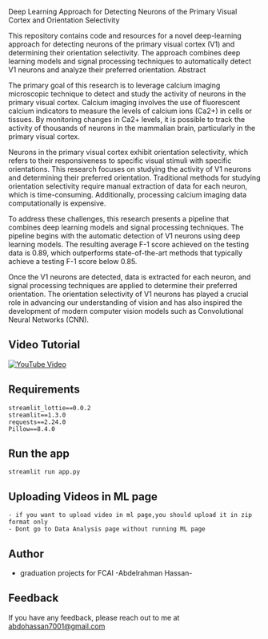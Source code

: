 Deep Learning Approach for Detecting Neurons of the Primary Visual Cortex and Orientation Selectivity

This repository contains code and resources for a novel deep-learning approach for detecting neurons of the primary visual cortex (V1) and determining their orientation selectivity. The approach combines deep learning models and signal processing techniques to automatically detect V1 neurons and analyze their preferred orientation.
Abstract

The primary goal of this research is to leverage calcium imaging microscopic technique to detect and study the activity of neurons in the primary visual cortex. Calcium imaging involves the use of fluorescent calcium indicators to measure the levels of calcium ions (Ca2+) in cells or tissues. By monitoring changes in Ca2+ levels, it is possible to track the activity of thousands of neurons in the mammalian brain, particularly in the primary visual cortex.

Neurons in the primary visual cortex exhibit orientation selectivity, which refers to their responsiveness to specific visual stimuli with specific orientations. This research focuses on studying the activity of V1 neurons and determining their preferred orientation. Traditional methods for studying orientation selectivity require manual extraction of data for each neuron, which is time-consuming. Additionally, processing calcium imaging data computationally is expensive.

To address these challenges, this research presents a pipeline that combines deep learning models and signal processing techniques. The pipeline begins with the automatic detection of V1 neurons using deep learning models. The resulting average F-1 score achieved on the testing data is 0.89, which outperforms state-of-the-art methods that typically achieve a testing F-1 score below 0.85.

Once the V1 neurons are detected, data is extracted for each neuron, and signal processing techniques are applied to determine their preferred orientation. The orientation selectivity of V1 neurons has played a crucial role in advancing our understanding of vision and has also inspired the development of modern computer vision models such as Convolutional Neural Networks (CNN).

## Video Tutorial

[![YouTube Video](https://img.youtube.com/vi/F103alwgWHA/0.jpg)](https://youtu.be/F103alwgWHA)




## Requirements
```
streamlit_lottie==0.0.2
streamlit==1.3.0
requests==2.24.0
Pillow==8.4.0
```

## Run the app
```
streamlit run app.py
```

## Uploading Videos in ML page
```
- if you want to upload video in ml page,you should upload it in zip format only
- Dont go to Data Analysis page without running ML page
```

## Author
- graduation projects for FCAI -Abdelrahman Hassan-



## Feedback

If you have any feedback, please reach out to me at abdohassan7001@gmail.com


